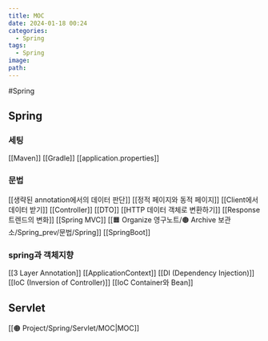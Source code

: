 ```yaml
---
title: MOC
date: 2024-01-18 00:24
categories:
  - Spring
tags:
  - Spring
image: 
path:
---
```

#Spring 

## Spring
### 세팅
[[Maven]]
[[Gradle]]
[[application.properties]]

### 문법
[[생략된 annotation에서의 데이터 판단]]
[[정적 페이지와 동적 페이지]]
[[Client에서 데이터 받기]]
[[Controller]]
[[DTO]]
[[HTTP 데이터 객체로 변환하기]]
[[Response 트렌드의 변화]]
[[Spring MVC]]
[[🟧 Organize 영구노트/🟤 Archive 보관소/Spring_prev/문법/Spring]]
[[SpringBoot]]

### spring과 객체지향
[[3 Layer Annotation]]
[[ApplicationContext]]
[[DI (Dependency Injection)]]
[[IoC (Inversion of Controller)]]
[[IoC Container와 Bean]]






## Servlet
[[🟠 Project/Spring/Servlet/MOC|MOC]]